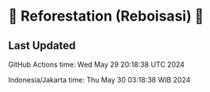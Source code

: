 
# 🌳 Reforestation (Reboisasi) 🌲

## Last Updated

GitHub Actions time: Wed May 29 20:18:38 UTC 2024

Indonesia/Jakarta time: Thu May 30 03:18:38 WIB 2024
